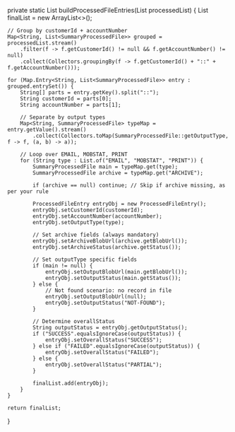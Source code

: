 private static List<ProcessedFileEntry> buildProcessedFileEntries(List<SummaryProcessedFile> processedList) {
    List<ProcessedFileEntry> finalList = new ArrayList<>();

    // Group by customerId + accountNumber
    Map<String, List<SummaryProcessedFile>> grouped = processedList.stream()
        .filter(f -> f.getCustomerId() != null && f.getAccountNumber() != null)
        .collect(Collectors.groupingBy(f -> f.getCustomerId() + "::" + f.getAccountNumber()));

    for (Map.Entry<String, List<SummaryProcessedFile>> entry : grouped.entrySet()) {
        String[] parts = entry.getKey().split("::");
        String customerId = parts[0];
        String accountNumber = parts[1];

        // Separate by output types
        Map<String, SummaryProcessedFile> typeMap = entry.getValue().stream()
            .collect(Collectors.toMap(SummaryProcessedFile::getOutputType, f -> f, (a, b) -> a));

        // Loop over EMAIL, MOBSTAT, PRINT
        for (String type : List.of("EMAIL", "MOBSTAT", "PRINT")) {
            SummaryProcessedFile main = typeMap.get(type);
            SummaryProcessedFile archive = typeMap.get("ARCHIVE");

            if (archive == null) continue; // Skip if archive missing, as per your rule

            ProcessedFileEntry entryObj = new ProcessedFileEntry();
            entryObj.setCustomerId(customerId);
            entryObj.setAccountNumber(accountNumber);
            entryObj.setOutputType(type);

            // Set archive fields (always mandatory)
            entryObj.setArchiveBlobUrl(archive.getBlobUrl());
            entryObj.setArchiveStatus(archive.getStatus());

            // Set outputType specific fields
            if (main != null) {
                entryObj.setOutputBlobUrl(main.getBlobUrl());
                entryObj.setOutputStatus(main.getStatus());
            } else {
                // Not found scenario: no record in file
                entryObj.setOutputBlobUrl(null);
                entryObj.setOutputStatus("NOT-FOUND");
            }

            // Determine overallStatus
            String outputStatus = entryObj.getOutputStatus();
            if ("SUCCESS".equalsIgnoreCase(outputStatus)) {
                entryObj.setOverallStatus("SUCCESS");
            } else if ("FAILED".equalsIgnoreCase(outputStatus)) {
                entryObj.setOverallStatus("FAILED");
            } else {
                entryObj.setOverallStatus("PARTIAL");
            }

            finalList.add(entryObj);
        }
    }

    return finalList;
}
